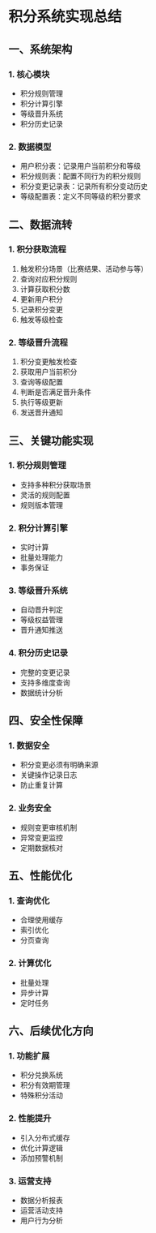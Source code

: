 # 积分系统实现总结

## 一、系统架构

### 1. 核心模块
- 积分规则管理
- 积分计算引擎
- 等级晋升系统
- 积分历史记录

### 2. 数据模型
- 用户积分表：记录用户当前积分和等级
- 积分规则表：配置不同行为的积分规则
- 积分变更记录表：记录所有积分变动历史
- 等级配置表：定义不同等级的积分要求

## 二、数据流转

### 1. 积分获取流程
1. 触发积分场景（比赛结果、活动参与等）
2. 查询对应积分规则
3. 计算获取积分数
4. 更新用户积分
5. 记录积分变更
6. 触发等级检查

### 2. 等级晋升流程
1. 积分变更触发检查
2. 获取用户当前积分
3. 查询等级配置
4. 判断是否满足晋升条件
5. 执行等级更新
6. 发送晋升通知

## 三、关键功能实现

### 1. 积分规则管理
- 支持多种积分获取场景
- 灵活的规则配置
- 规则版本管理

### 2. 积分计算引擎
- 实时计算
- 批量处理能力
- 事务保证

### 3. 等级晋升系统
- 自动晋升判定
- 等级权益管理
- 晋升通知推送

### 4. 积分历史记录
- 完整的变更记录
- 支持多维度查询
- 数据统计分析

## 四、安全性保障

### 1. 数据安全
- 积分变更必须有明确来源
- 关键操作记录日志
- 防止重复计算

### 2. 业务安全
- 规则变更审核机制
- 异常变更监控
- 定期数据核对

## 五、性能优化

### 1. 查询优化
- 合理使用缓存
- 索引优化
- 分页查询

### 2. 计算优化
- 批量处理
- 异步计算
- 定时任务

## 六、后续优化方向

### 1. 功能扩展
- 积分兑换系统
- 积分有效期管理
- 特殊积分活动

### 2. 性能提升
- 引入分布式缓存
- 优化计算逻辑
- 添加预警机制

### 3. 运营支持
- 数据分析报表
- 运营活动支持
- 用户行为分析